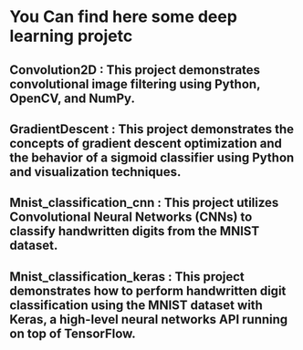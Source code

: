 # You Can find here some deep learning projetc
## Convolution2D :  This project demonstrates convolutional image filtering using Python, OpenCV, and NumPy. 
## GradientDescent : This project demonstrates the concepts of gradient descent optimization and the behavior of a sigmoid classifier using Python and visualization techniques. 
## Mnist_classification_cnn : This project utilizes Convolutional Neural Networks (CNNs) to classify handwritten digits from the MNIST dataset. 
## Mnist_classification_keras : This project demonstrates how to perform handwritten digit classification using the MNIST dataset with Keras, a high-level neural networks API running on top of TensorFlow.
